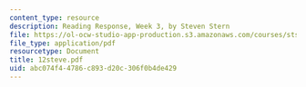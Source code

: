 ```yaml
---
content_type: resource
description: Reading Response, Week 3, by Steven Stern
file: https://ol-ocw-studio-app-production.s3.amazonaws.com/courses/sts-035-the-history-of-computing-spring-2004/abc074f44786c893d20c306f0b4de429_12steve.pdf
file_type: application/pdf
resourcetype: Document
title: 12steve.pdf
uid: abc074f4-4786-c893-d20c-306f0b4de429
---
```

